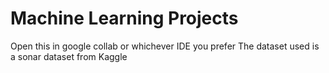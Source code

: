 # Machine Learning Projects

Open this in google collab or whichever IDE you prefer
The dataset used is a sonar dataset from Kaggle
